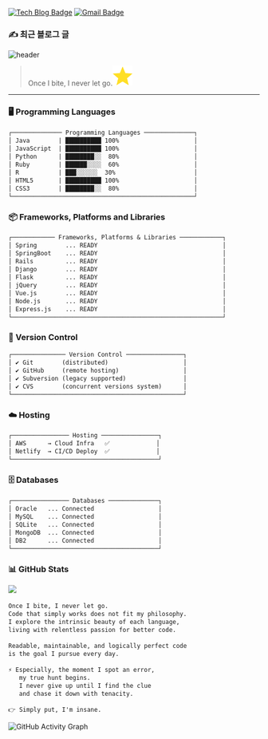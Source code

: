 [![Tech Blog Badge](http://img.shields.io/badge/-Tech%20blog-black?style=flat-square&logo=github&link=https://yoonbitnara.github.io/)](https://yoonbitnara.github.io/)  [![Gmail Badge](https://img.shields.io/badge/Gmail-d14836?style=flat-square&logo=Gmail&logoColor=white&link=mailto:ybnr92@gmail.com)](mailto:ybnr92@gmail.com)

### ✍️ 최근 블로그 글
<!-- BLOG-POST-LIST:START -->
<!-- BLOG-POST-LIST:END -->

![header](https://capsule-render.vercel.app/api?type=waving&color=0:000000,100:ff0000&height=200&section=header&text=PitbullTerrier%20Dev&fontSize=45&fontColor=ffffff&animation=twinkling)
> Once I bite, I never let go.<a href="https://github.com/OWNER"><img src="https://raw.githubusercontent.com/acervenky/animated-github-badges/master/assets/starbadge.gif" width="40" height="40"></a>
---
### 🖥 Programming Languages
```text
┌────────────── Programming Languages ──────────────┐
│ Java        | ██████████ 100%                     │
│ JavaScript  | ██████████ 100%                     │
│ Python      | ████████░░  80%                     │
│ Ruby        | ██████░░░░  60%                     │
│ R           | ███░░░░░░  30%                      │
│ HTML5       | ██████████ 100%                     │
│ CSS3        | ████████░░  80%                     │
└───────────────────────────────────────────────────┘
```

### 📦 Frameworks, Platforms and Libraries
```
┌──────────── Frameworks, Platforms & Libraries ────────────┐
│ Spring        ... READY                                   │
│ SpringBoot    ... READY                                   │
│ Rails         ... READY                                   │
│ Django        ... READY                                   │
│ Flask         ... READY                                   │
│ jQuery        ... READY                                   │
│ Vue.js        ... READY                                   │
│ Node.js       ... READY                                   │
│ Express.js    ... READY                                   │
└───────────────────────────────────────────────────────────┘
```

### 💾 Version Control
```
┌─────────────── Version Control ────────────────┐
│ ✔ Git        (distributed)                     │
│ ✔ GitHub     (remote hosting)                  │
│ ✔ Subversion (legacy supported)                │
│ ✔ CVS        (concurrent versions system)      │
└────────────────────────────────────────────────┘
```

### ☁️ Hosting
```
┌──────────────── Hosting ────────────────┐
│ AWS      → Cloud Infra   ✅             │
│ Netlify  → CI/CD Deploy  ✅             │
└─────────────────────────────────────────┘
```

### 🗄 Databases
```
┌──────────────── Databases ──────────────┐
│ Oracle   ... Connected                  │
│ MySQL    ... Connected                  │
│ SQLite   ... Connected                  │
│ MongoDB  ... Connected                  │
│ DB2      ... Connected                  │
└─────────────────────────────────────────┘
```

### 📊 GitHub Stats
<p align="left"> <img src="https://github-readme-stats.vercel.app/api?username=yoonbitnara&show_icons=true&theme=tokyonight&hide_border=true" /></p>

```text
Once I bite, I never let go.  
Code that simply works does not fit my philosophy.  
I explore the intrinsic beauty of each language,  
living with relentless passion for better code.  

Readable, maintainable, and logically perfect code  
is the goal I pursue every day.  

⚡ Especially, the moment I spot an error,  
   my true hunt begins.  
   I never give up until I find the clue  
   and chase it down with tenacity.  

👉 Simply put, I'm insane.
```
![GitHub Activity Graph](https://github-readme-activity-graph.vercel.app/graph?username=yoonbitnara&theme=tokyo-night)

